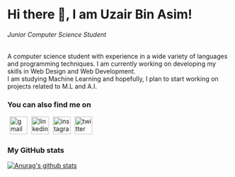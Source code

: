 ﻿# Hi there 👋, I am Uzair Bin Asim!

###### _Junior Computer Science Student_

A computer science student with experience in a wide variety of languages and programming techniques. I am currently working on developing my skills in Web Design and Web Development.<br/>
I am studying Machine Learning and hopefully, I plan to start working on projects related to M.L and A.I.

### You can also find me on

[<img src='https://cdn.jsdelivr.net/npm/simple-icons@v3/icons/gmail.svg' alt='gmail' height='40' style="padding-left: 5px;">](mailto:u3560307@connect.hku.hk)
[<img src='https://cdn.jsdelivr.net/npm/simple-icons@3.0.1/icons/linkedin.svg' alt='linkedin' height='40' style="padding-left: 5px;">](https://www.linkedin.com/in/uzair-bin-asim-6b6225183/)
[<img src='https://cdn.jsdelivr.net/npm/simple-icons@3.0.1/icons/instagram.svg' alt='instagram' height='40' style="padding-left: 5px;">](https://www.instagram.com/uzairasim_/)
[<img src='https://cdn.jsdelivr.net/npm/simple-icons@3.0.1/icons/twitter.svg' alt='twitter' height='40' style="padding-left: 5px;">](https://twitter.com/AsimDev3)

### My GitHub stats

[![Anurag's github stats](https://github-readme-stats.vercel.app/api?username=uzair05)](https://github.com/anuraghazra/github-readme-stats)

<!--
This is a ✨ _special_ ✨ repository because its `README.md` (this file) appears on your GitHub profile.

Here are some ideas to get you started:

- 🔭 I’m currently working on ...
- 🌱 I’m currently learning ...
- 👯 I’m looking to collaborate on ...
- 🤔 I’m looking for help with ...
- 💬 Ask me about ...
- 📫 How to reach me: ...
- 😄 Pronouns: ...
- ⚡ Fun fact: ...
-->
